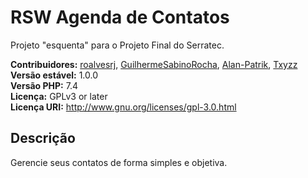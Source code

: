 # RSW Agenda de Contatos
Projeto "esquenta" para o Projeto Final do Serratec.

<strong>Contribuidores:</strong> [roalvesrj](https://github.com/roalvesrj), [GuilhermeSabinoRocha](https://github.com/GuilhermeSabinoRocha), [Alan-Patrik](https://github.com/Alan-Patrik), [Txyzz](https://github.com/Txyzz)<br>
<strong>Versão estável:</strong> 1.0.0<br>
<strong>Versão PHP:</strong> 7.4<br>
<strong>Licença:</strong> GPLv3 or later<br>
<strong>Licença URI:</strong> http://www.gnu.org/licenses/gpl-3.0.html


<h2>Descrição</h2>
Gerencie seus contatos de forma simples e objetiva.<br><br>

